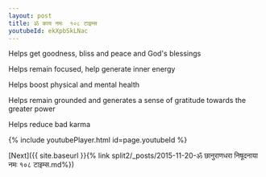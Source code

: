 ```yaml
---
layout: post
title: ॐ काय नमः  १०८ टाइम्स
youtubeId: ekXpbSkLNac
---
```

 
 
Helps get goodness, bliss and peace and God's blessings
 
Helps remain focused, help generate inner energy 
 
Helps boost physical and mental health 
 
Helps remain grounded and generates a sense of gratitude towards the greater power 
 
Helps reduce bad karma
 
 
 
 


{% include youtubePlayer.html id=page.youtubeId %}
 
[Next]({{ site.baseurl }}{% link  split2/_posts/2015-11-20-ॐ छानुराणधरा निषूदनाया नमः १०८ टाइम्स.md%})
 
